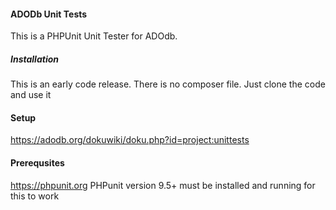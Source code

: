 #### ADODb Unit Tests
This is a PHPUnit Unit Tester for ADOdb. 
##### Installation
This is an early code release. There is no composer file. Just clone the code and use it
#### Setup
https://adodb.org/dokuwiki/doku.php?id=project:unittests
#### Prerequsites
https://phpunit.org PHPunit version 9.5+ must be installed and running for this to work 
